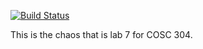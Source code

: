 [![Build Status](https://api.travis-ci.com/Nathan-Nesbitt/Welcome2TheCloud.svg?branch=master)](https://travis-ci.com/Nathan-Nesbitt/Welcome2TheCloud)

This is the chaos that is lab 7 for COSC 304. 
